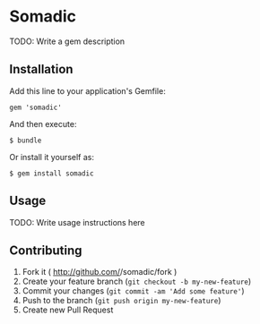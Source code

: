 # Somadic

TODO: Write a gem description

## Installation

Add this line to your application's Gemfile:

    gem 'somadic'

And then execute:

    $ bundle

Or install it yourself as:

    $ gem install somadic

## Usage

TODO: Write usage instructions here

## Contributing

1. Fork it ( http://github.com/<my-github-username>/somadic/fork )
2. Create your feature branch (`git checkout -b my-new-feature`)
3. Commit your changes (`git commit -am 'Add some feature'`)
4. Push to the branch (`git push origin my-new-feature`)
5. Create new Pull Request
